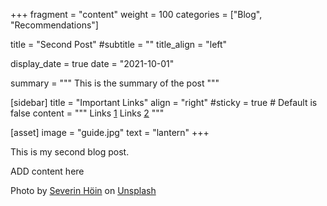 +++
fragment = "content"
weight = 100
categories = ["Blog", "Recommendations"]

title = "Second Post"
#subtitle = ""
title_align = "left"

display_date = true
date = "2021-10-01"

summary = """
This is the summary of the post
"""

[sidebar]
  title = "Important Links"
  align = "right"
  #sticky = true # Default is false
  content = """
  Links [1](#)
  Links [2](#)
"""

[asset]
  image = "guide.jpg"
  text = "lantern"
+++

This is my second blog post.

ADD content here




Photo by <a href="https://unsplash.com/@sevhoein?utm_source=unsplash&utm_medium=referral&utm_content=creditCopyText">Severin Höin</a> on <a href="https://unsplash.com/s/photos/guide?utm_source=unsplash&utm_medium=referral&utm_content=creditCopyText">Unsplash</a>
